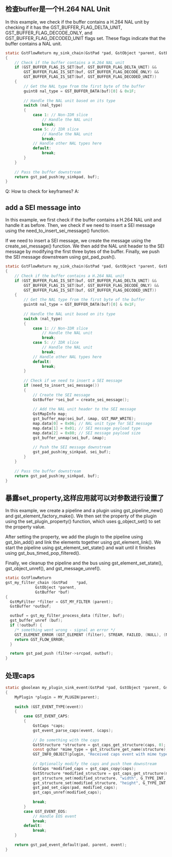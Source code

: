

## 检查buffer是一个H.264 NAL Unit
In this example, we check if the buffer contains a H.264 NAL unit by checking if it has the GST_BUFFER_FLAG_DELTA_UNIT, GST_BUFFER_FLAG_DECODE_ONLY, and GST_BUFFER_FLAG_DECODED_UNIT flags set. These flags indicate that the buffer contains a NAL unit.

```c
static GstFlowReturn my_sink_chain(GstPad *pad, GstObject *parent, GstBuffer *buf)
{
    // Check if the buffer contains a H.264 NAL unit
    if (GST_BUFFER_FLAG_IS_SET(buf, GST_BUFFER_FLAG_DELTA_UNIT) &&
        GST_BUFFER_FLAG_IS_SET(buf, GST_BUFFER_FLAG_DECODE_ONLY) &&
        GST_BUFFER_FLAG_IS_SET(buf, GST_BUFFER_FLAG_DECODED_UNIT))
    {
        // Get the NAL type from the first byte of the buffer
        guint8 nal_type = GST_BUFFER_DATA(buf)[0] & 0x1F;
        
        // Handle the NAL unit based on its type
        switch (nal_type)
        {
            case 1: // Non-IDR slice
                // Handle the NAL unit
                break;
            case 5: // IDR slice
                // Handle the NAL unit
                break;
            // Handle other NAL types here
            default:
                break;
        }
    }
    
    // Pass the buffer downstream
    return gst_pad_push(my_sinkpad, buf);
}
```

Q: How to check for keyframes?
A: 


## add a SEI message into 
In this example, we first check if the buffer contains a H.264 NAL unit and handle it as before. Then, we check if we need to insert a SEI message using the need_to_insert_sei_message() function.

If we need to insert a SEI message, we create the message using the create_sei_message() function. We then add the NAL unit header to the SEI message by modifying the first three bytes of the buffer. Finally, we push the SEI message downstream using gst_pad_push().

```c
static GstFlowReturn my_sink_chain(GstPad *pad, GstObject *parent, GstBuffer *buf)
{
    // Check if the buffer contains a H.264 NAL unit
    if (GST_BUFFER_FLAG_IS_SET(buf, GST_BUFFER_FLAG_DELTA_UNIT) &&
        GST_BUFFER_FLAG_IS_SET(buf, GST_BUFFER_FLAG_DECODE_ONLY) &&
        GST_BUFFER_FLAG_IS_SET(buf, GST_BUFFER_FLAG_DECODED_UNIT))
    {
        // Get the NAL type from the first byte of the buffer
        guint8 nal_type = GST_BUFFER_DATA(buf)[0] & 0x1F;
        
        // Handle the NAL unit based on its type
        switch (nal_type)
        {
            case 1: // Non-IDR slice
                // Handle the NAL unit
                break;
            case 5: // IDR slice
                // Handle the NAL unit
                break;
            // Handle other NAL types here
            default:
                break;
        }
        
        // Check if we need to insert a SEI message
        if (need_to_insert_sei_message())
        {
            // Create the SEI message
            GstBuffer *sei_buf = create_sei_message();
            
            // Add the NAL unit header to the SEI message
            GstMapInfo map;
            gst_buffer_map(sei_buf, &map, GST_MAP_WRITE);
            map.data[0] = 0x06; // NAL unit type for SEI message
            map.data[1] = 0x01; // SEI message payload type
            map.data[2] = 0x80; // SEI message payload size
            gst_buffer_unmap(sei_buf, &map);
            
            // Push the SEI message downstream
            gst_pad_push(my_sinkpad, sei_buf);
        }
    }
    
    // Pass the buffer downstream
    return gst_pad_push(my_sinkpad, buf);
}
```

## 暴露set_property,这样应用就可以对参数进行设置了
In this example, we create a pipeline and a plugin using gst_pipeline_new() and gst_element_factory_make(). We then set the property of the plugin using the set_plugin_property() function, which uses g_object_set() to set the property value.

After setting the property, we add the plugin to the pipeline using gst_bin_add() and link the elements together using gst_element_link(). We start the pipeline using gst_element_set_state() and wait until it finishes using gst_bus_timed_pop_filtered().

Finally, we cleanup the pipeline and the bus using gst_element_set_state(), gst_object_unref(), and gst_message_unref().


```c
static GstFlowReturn
gst_my_filter_chain (GstPad    *pad,
             GstObject *parent,
             GstBuffer *buf)
{
  GstMyFilter *filter = GST_MY_FILTER (parent);
  GstBuffer *outbuf;

  outbuf = gst_my_filter_process_data (filter, buf);
  gst_buffer_unref (buf);
  if (!outbuf) {
    /* something went wrong - signal an error */
    GST_ELEMENT_ERROR (GST_ELEMENT (filter), STREAM, FAILED, (NULL), (NULL));
    return GST_FLOW_ERROR;
  }

  return gst_pad_push (filter->srcpad, outbuf);
}

```

## 处理caps

```c
static gboolean my_plugin_sink_event(GstPad *pad, GstObject *parent, GstEvent *event)
{
    MyPlugin *plugin = MY_PLUGIN(parent);
    
    switch (GST_EVENT_TYPE(event))
    {
        case GST_EVENT_CAPS:
        {
            GstCaps *caps;
            gst_event_parse_caps(event, &caps);
            
            // Do something with the caps
            GstStructure *structure = gst_caps_get_structure(caps, 0);
            const gchar *mime_type = gst_structure_get_name(structure);
            GST_INFO_OBJECT(plugin, "Received caps event with mime type %s", mime_type);
            
            // Optionally modify the caps and push them downstream
            GstCaps *modified_caps = gst_caps_copy(caps);
            GstStructure *modified_structure = gst_caps_get_structure(modified_caps, 0);
            gst_structure_set(modified_structure, "width", G_TYPE_INT, 640, NULL);
            gst_structure_set(modified_structure, "height", G_TYPE_INT, 480, NULL);
            gst_pad_set_caps(pad, modified_caps);
            gst_caps_unref(modified_caps);
            
            break;
        }
        case GST_EVENT_EOS:
            // Handle EOS event
            break;
        default:
            break;
    }
    
    return gst_pad_event_default(pad, parent, event);
}
```



